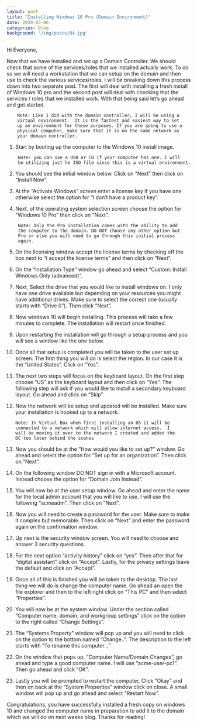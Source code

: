 ```yaml
---
layout: post
title: "Installing Windows 10 Pro (Domain Environment)"
date: 2020-03-06
categories: Blog
background: '/img/posts/04.jpg'
---
```


Hi Everyone,

Now that we have installed and set up a Domain Controller. We should check that some of the services/roles
that we installed actually work. To do so we will need a workstation that we can setup on the domain and
then use to check the various services/roles. I will be breaking down this process down into two separate
post. The first will deal with installing a fresh install of Windows 10 pro and the second post will deal
with checking that the services / roles that we installed work. With that being said let’s go ahead and
get started. 

        Note: Like I did with the domain controller, I will be using a
        virtual environment.  It is the fastest and easiest way to set
        up an environment for these purposes. If you are going to use a
        physical computer, make sure that it is on the same network as
        your domain controller.

1. Start by booting up the computer to the Windows 10 install image.

        Note: you can use a USB or CD if your computer has one. I will
        be utilizing just he ISO file since this is a virtual environment.

2. You should see the initial window below. Click on “Next” then click on “Install Now”.

3. At the “Activate Windows” screen enter a license key if you have one otherwise select the option for
   “I don’t have a product key”.

4. Next, of the operating system selection screen choose the option for “Windows 10 Pro” then click on
   “Next”.

        Note: Only the Pro installation comes with the ability to add
        the computer to the domain. DO NOT choose any other option but
        Pro or else you will need to go through this initial process
        again.

5. On the licensing window accept the license terms by checking off the box next to “I accept the license
   terms” and then click on “Next”.

6. On the “Installation Type” window go ahead and select “Custom: Install Windows Only (advanced)”.

7. Next, Select the drive that you would like to install windows on. I only have one drive available but
   depending on your resources you might have additional drives. Make sure to select the correct one
   (usually starts with “Drive 0”). Then click “Next”.

8. Now windows 10 will begin installing. This process will take a few minutes to complete. The installation
   will restart once finished.

9. Upon restarting the installation will go through a setup process and you will see a window like the
   one below.

10.	Once all that setup is completed you will be taken to the user set up screen. The first thing you will
    do is select the region. In our case it is the “United States”. Click on “Yes”.

11.	The next two steps will focus on the keyboard layout. On the first step choose “US” as the keyboard
    layout and then click on “Yes”. The following step will ask if you would like to install a secondary
    keyboard layout. Go ahead and click on “Skip”.

12. Now the network will be setup and updated will be installed. Make sure your installation is hooked
    up to a network. 

        Note: In Virtual Box when first installing an OS it will be
        connected to a network which will allow internet access.  I
        will be moving it over to the network I created and added the
        DC too later behind the scenes

13.	Now you should be at the “How would you like to set up?” window. Go ahead and select the option for
    “Set up for an organization”. Then click on “Next”.

14.	On the following window DO NOT sign in with a Microsoft account. Instead choose the option for
    “Domain Join Instead”.

15.	You will now be at the user setup window. Go ahead and enter the name for the local admin account
    that you will like to use. I will use the following “acmeadm”. Then click on “Next”.

16.	Now you will need to create a password for the user. Make sure to make it complex but memorable.
    Then click on “Next” and enter the password again on the confirmation window.

17.	Up next is the security window screen. You will need to choose and answer 3 security questions. 

18.	For the next option “activity history” click on “yes”. Then after that for “digital assistant”
    click on “Accept”. Lastly, for the privacy settings leave the default and click on “Accept”.

19.	Once all of this is finished you will be taken to the desktop. The last thing we will do is change
    the computer name. Go ahead an open the file explorer and then to the left right click on “This PC”
    and then select “Properties”.

20.	You will now be at the system window. Under the section called “Computer name, domain, and workgroup
    settings” click on the option to the right called “Change Settings”.

21.	The “Systems Property” window will pop up and you will need to click on the option to the bottom named
    “Change..”. The description to the left starts with “To rename this computer…”

22.	On the window that pops up, “Computer Name/Domain Changes”, go ahead and type a good computer name. I
    will use “acme-user-pc1”. Then go ahead and click “OK”.

23.	Lastly you will be prompted to restart the computer, Click “Okay” and then on back at the “System
    Properties” window click on close. A small window will pop up and go ahead and select “Restart Now”.

Congratulations, you have successfully installed a fresh copy on windows 10 and changed the computer name 
in preparation to add it to the domain which we will do on next weeks blog. Thanks for reading!
